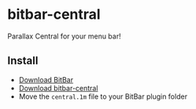 # bitbar-central

Parallax Central for your menu bar!

## Install

* [Download BitBar](https://github.com/matryer/bitbar/releases/latest)
* [Download bitbar-central](https://github.com/bradlc/bitbar-central/releases/latest)
* Move the `central.1m` file to your BitBar plugin folder
